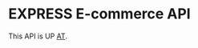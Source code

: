 # EXPRESS E-commerce API

This API is UP [AT](https://vrit-tech-mern-project-by-tejkarki.up.railway.app).
